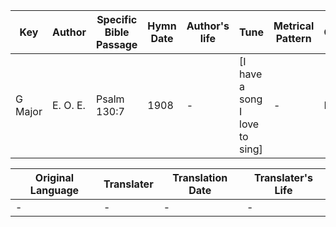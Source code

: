 Key | Author   | Specific Bible Passage     |Hymn Date |Author's life |Tune |Metrical Pattern   |Composer/Source
-- | --------- | ---------------------------|----------|--------------|-----|-------------------|-------------  
G Major |E. O. E. |Psalm 130:7 |1908 |- |[I have a song I love to sing] |- |E. O. Excell

Original Language | Translater | Translation Date   | Translater's Life  
----------------- | --------- | --------------------|-------------     
\- |- |- |-
